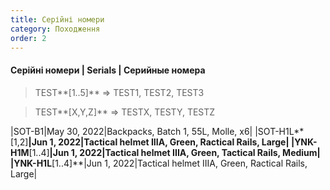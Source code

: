 ```yaml
---
title: Серійні номери
category: Походження
order: 2
---
```


#### **Серійні номери** \| **Serials** \| **Серийные номера**

> TEST**[1..5]** => TEST1, TEST2, TEST3

> TEST**[X,Y,Z]** => TESTX, TESTY, TESTZ


|SOT-B1|May 30, 2022|Backpacks, Batch 1, 55L, Molle, x6|
|SOT-H1L**[1,2]**|Jun 1, 2022|Tactical helmet IIIA, Green, Ractical Rails, Large|
|YNK-H1M**[1..4]**|Jun 1, 2022|Tactical helmet IIIA, Green, Tactical Rails, Medium|
|YNK-H1L**[1..4]**|Jun 1, 2022|Tactical helmet IIIA, Green, Ractical Rails, Large|


